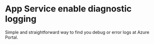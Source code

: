 # App Service enable diagnostic logging

Simple and straightforward way to find you debug or error logs at Azure Portal.



